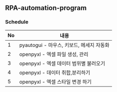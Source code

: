 ## RPA-automation-program

### Schedule
|No|내용|
|------|---|
|1|pyautogui - 마우스, 키보드, 메세지 자동화|
|2|openpyxl - 엑셀 파일 생성, 관리|
|3|openpyxl - 엑셀 데이터 범위별 불러오기|
|4|openpyxl - 데이터 취합,분리하기|
|5|openpyxl - 엑셀 스타일 변경 하기|
